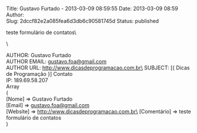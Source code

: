 Title: Gustavo Furtado - 2013-03-09 08:59:55
Date: 2013-03-09 08:59
Author:  
Slug: 2dccf82e2a085fea6d3db6c90581745d
Status: published

teste formulário de contatos\
<!--more-->\
AUTHOR: Gustavo Furtado\
AUTHOR EMAIL: gustavo.foa@gmail.com\
AUTHOR URL: http://www.dicasdeprogramacao.com.br\
SUBJECT: \[{ Dicas de Programação }\] Contato\
IP: 189.69.58.207\
Array\
(\
\[Nome\] =&gt; Gustavo Furtado\
\[Email\] =&gt; gustavo.foa@gmail.com\
\[Website\] =&gt; http://www.dicasdeprogramacao.com.br\
\[Comentário\] =&gt; teste formulário de contatos\
)
